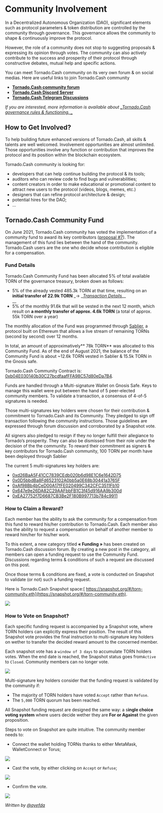 # Community Involvement

In a Decentralized Autonomous Organization (DAO), significant elements such as protocol parameters & token distribution are controlled by the community through governance. This governance allows the community to shape & continuously improve the protocol.

However, the role of a community does not stop to suggesting proposals & expressing its opinion through votes. The community can also actively contribute to the success and prosperity of their protocol through constructive debates, mutual help and specific actions.

You can meet Tornado.Cash community on its very own forum & on social medias. Here are useful links to join Tornado.Cash community

* ****[**Tornado.Cash community forum**](https://torn.community)****
* ****[**Tornado.Cash Discord Server**](https://discord.com/invite/TFDrM8K42j)****
* ****[**Tornado.Cash Telegram Discussions**](https://t.me/TornadoCashOfficial)****

_If you are interested, more information is available about _[_Tornado.Cash governance rules & functioning. _](governance.md)__

## How to Get Involved?

To help building future enhanced versions of Tornado.Cash, all skills & talents are well welcomed. Involvement opportunities are almost unlimited. Those opportunities involve any function or contribution that improves the protocol and its position within the blockchain ecosystem.

Tornado.Cash community is looking for:

* developers that can help continue building the protocol & its tools;
* auditors who can review code to find bugs and vulnerabilities;
* content creators in order to make educational or promotional content to attract new users to the protocol (videos, blogs, memes, etc.)
* designers that can refine protocol architecture & design;
* potential hires for the DAO;
* ...

## Tornado.Cash Community Fund

On June 2021, Tornado.Cash community has voted the implementation of a community fund to award its key contributors ([proposal #7](https://app.tornado.cash/governance/7)). The management of this fund lies between the hand of the community. Tornado.Cash users are the one who decide whose contribution is eligible for a compensation.

###

### Fund Details

Tornado.Cash Community Fund has been allocated 5% of total available TORN of the governance treasury, broken down as follows:

* 5% of the already vested 485.3k TORN at that time, resulting on an **initial transfer of 22.9k TORN** _-> _[_Transaction Details_](https://etherscan.io/tx/0xbe95f4268df2023d9ef234c1eedbb597b99e4c6e7d396d8f521ee482a1d93d47)__\
  __
* 5% of the monthly 91.6k that will be vested in the next 12 month, which result on **a monthly transfer of approx. 4.6k TORN** (a total of approx. 55k TORN over a year)

The monthly allocation of the Fund was programmed through [Sablier](https://sablier.finance), a protocol built on Ethereum that allows a live stream of remaining TORNs (second by second) over 12 months.&#x20;

In total, an amount of approximatively** 78k TORN** was allocated to this Community Fund. As of the end of August 2021, the balance of the Community Fund is about \~12.6k TORN vested in Sablier & 15.5k TORN in the Gnosis safe.

Tornado.Cash Community Contract is: [0xb04E030140b30C27bcdfaafFFA98C57d80eDa7B4](https://gnosis-safe.io/app/#/safes/0xb04E030140b30C27bcdfaafFFA98C57d80eDa7B4/balances).&#x20;

Funds are handled through a Multi-signature Wallet on Gnosis Safe. Keys to manage this wallet were put between the hand of 5 peer-elected community members. To validate a transaction, a consensus of 4-of-5 signatures is needed.

Those multi-signatures key holders were chosen for their contribution & commitment to Tornado.Cash and its Community. They pledged to sign off transaction following the community instructions. Those guidelines are expressed through forum discussion and corroborated by a Snapshot vote.&#x20;

All signers also pledged to resign if they no longer fulfill their allegiance to Tornado’s prosperity. They can also be dismissed from their role under the decision of the the community. To reward their commitment as signers & key contributors for Tornado.Cash community, 100 TORN per month have been deployed through Sablier

The current 5 multi-signatures key holders are:&#x20;

* [0xd26BaA5F41CC7839CEdb020b6d98E1C6e1642D75](https://etherscan.io/address/0xd26BaA5F41CC7839CEdb020b6d98E1C6e1642D75)
* [0x0D5bbdBa8Fd6523102A0bb5a0E68b30441a3765F](https://etherscan.io/address/0x0D5bbdBa8Fd6523102A0bb5a0E68b30441a3765F)
* [0xAf98Bb4bCeD00A17fFE020499C342CFC3511Fb10](https://etherscan.io/address/0xAf98Bb4bCeD00A17fFE020499C342CFC3511Fb10)
* [0x647e9e26DA82C29AAFbbFB1C3f45d916AA9b300d](https://etherscan.io/address/0x647e9e26DA82C29AAFbbFB1C3f45d916AA9b300d)
* [0xEA27752f7D6687CB3Be2F180B997713b784c9911](https://etherscan.io/address/0xEA27752f7D6687CB3Be2F180B997713b784c9911)

###

### How to Claim a Reward?

Each member has the ability to ask the community for a compensation from this fund to reward his/her contribution to Tornado.Cash. Each member also has the ability to request a compensation on behalf of another member to reward him/her for his/her work.

To this extent, a new category titled **« Funding »** has been created on Tornado.Cash discussion forum. By creating a new post in the category, all members can open a funding request to use the Community Fund. Discussions regarding terms & conditions of such a request are discussed on this post.&#x20;

Once those terms & conditions are fixed, a vote is conducted on Snapshot to validate (or not) such a funding request.

Here is Tornado.Cash Snapshot space:[ https://snapshot.org/#/torn-community.eth](https://snapshot.org/#/torn-community.eth).

![](.gitbook/assets/page-daccueil.png)



### How to Vote on Snapshot?

Each specific funding request is accompanied by a Snapshot vote, where TORN holders can explicitly express their position. The result of this Snapshot vote provides the final instruction to multi-signature key holders on wether to transfer the decided reward amount to the concerned member.

Each snapshot vote has a `window of 3 days` to accumulate TORN holders votes. When the end date is reached, the Snapshot status goes from`Active` to `Closed`. Community members can no longer vote.&#x20;

![](.gitbook/assets/time-window.png)

Multi-signature key holders consider that the funding request is validated by the community if:

* The majority of TORN holders have voted `Accept` rather than `Refuse`.
* The `5,000` TORN quorum has been reached.

All Snapshot funding request are designed the same way: a s**ingle choice voting system** where users decide wether they are **For or Against** the given proposition.

Steps to vote on Snapshot are quite intuitive. The community member needs to:

* Connect the wallet holding TORNs thanks to either MetaMask, WalletConnect or Torus;

![](.gitbook/assets/connect-wallet.png)

* Cast the vote, by either clicking on `Accept` or `Refuse`;

![](.gitbook/assets/cast-the-vote.png)

* Confirm the vote.

![](.gitbook/assets/confirm-the-vote.png)



_Written by _[_@ayefda_](https://torn.community/u/ayefda)__
